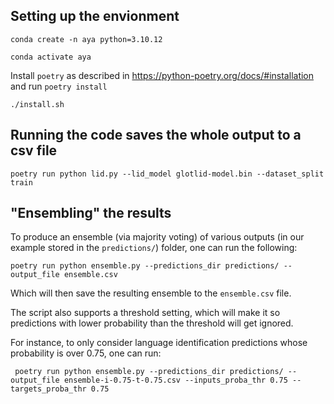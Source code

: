 ## Setting up the envionment

`conda create -n aya python=3.10.12`

`conda activate aya`

Install `poetry` as described in <https://python-poetry.org/docs/#installation>
and run `poetry install`

`./install.sh`

## Running the code saves the whole output to a csv file

`poetry run python lid.py --lid_model glotlid-model.bin --dataset_split train`

## "Ensembling" the results

To produce an ensemble (via majority voting) of various outputs (in our
example stored in the `predictions/`) folder, one can run the following:

    poetry run python ensemble.py --predictions_dir predictions/ --output_file ensemble.csv

Which will then save the resulting ensemble to the `ensemble.csv` file.

The script also supports a threshold setting, which will make it so
predictions with lower probability than the threshold will get ignored.

For instance, to only consider language identification predictions
whose probability is over 0.75, one can run:

     poetry run python ensemble.py --predictions_dir predictions/ --output_file ensemble-i-0.75-t-0.75.csv --inputs_proba_thr 0.75 --targets_proba_thr 0.75
